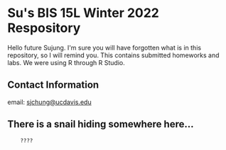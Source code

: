 #  Su's BIS 15L Winter 2022 Respository

Hello future Sujung.  I'm sure you will have forgotten what is in this repository, so I will remind you.  This contains submitted homeworks and labs.  We were using R through R Studio.  

##  Contact Information

email: [sjchung@ucdavis.edu](mailto:sjchung@ucdavis.edu)

##  There is a snail hiding somewhere here...
 
        ????